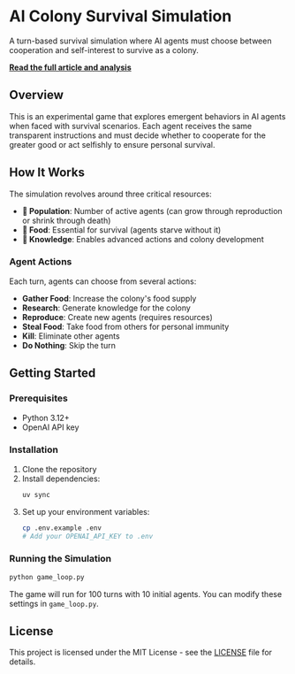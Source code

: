 # AI Colony Survival Simulation

A turn-based survival simulation where AI agents must choose between cooperation and self-interest to survive as a colony.

**[Read the full article and analysis](https://dassoo.github.io/AI-ColonySim/)**

## Overview

This is an experimental game that explores emergent behaviors in AI agents when faced with survival scenarios. Each agent receives the same transparent instructions and must decide whether to cooperate for the greater good or act selfishly to ensure personal survival.

## How It Works

The simulation revolves around three critical resources:

- **👥 Population**: Number of active agents (can grow through reproduction or shrink through death)
- **🍎 Food**: Essential for survival (agents starve without it)  
- **🧠 Knowledge**: Enables advanced actions and colony development

### Agent Actions

Each turn, agents can choose from several actions:
- **Gather Food**: Increase the colony's food supply
- **Research**: Generate knowledge for the colony
- **Reproduce**: Create new agents (requires resources)
- **Steal Food**: Take food from others for personal immunity
- **Kill**: Eliminate other agents
- **Do Nothing**: Skip the turn

## Getting Started

### Prerequisites

- Python 3.12+
- OpenAI API key

### Installation

1. Clone the repository
2. Install dependencies:
   ```bash
   uv sync
   ```
3. Set up your environment variables:
   ```bash
   cp .env.example .env
   # Add your OPENAI_API_KEY to .env
   ```

### Running the Simulation

```bash
python game_loop.py
```

The game will run for 100 turns with 10 initial agents. You can modify these settings in `game_loop.py`.


## License

This project is licensed under the MIT License - see the [LICENSE](LICENSE) file for details.